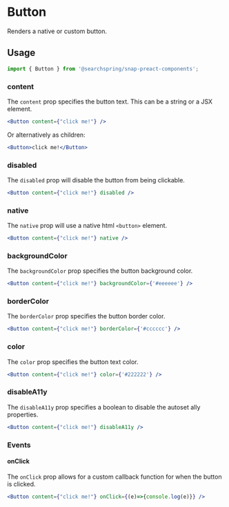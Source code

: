 # Button

Renders a native or custom button.

## Usage
```jsx
import { Button } from '@searchspring/snap-preact-components';
```

### content
The `content` prop specifies the button text. This can be a string or a JSX element.

```jsx
<Button content={"click me!"} />
```
 
Or alternatively as children:

```jsx
<Button>click me!</Button>
```

### disabled
The `disabled` prop will disable the button from being clickable.

```jsx
<Button content={"click me!"} disabled />
```

### native
The `native` prop will use a native html `<button>` element.

```jsx
<Button content={"click me!"} native />
```

### backgroundColor
The `backgroundColor` prop specifies the button background color.

```jsx
<Button content={"click me!"} backgroundColor={'#eeeeee'} />
```

### borderColor
The `borderColor` prop specifies the button border color.

```jsx
<Button content={"click me!"} borderColor={'#cccccc'} />
```
### color
The `color` prop specifies the button text color.

```jsx
<Button content={"click me!"} color={'#222222'} />
```

### disableA11y
The `disableA11y` prop specifies a boolean to disable the autoset ally properties.

```jsx
<Button content={"click me!"} disableA11y />
```

### Events

#### onClick
The `onClick` prop allows for a custom callback function for when the button is clicked.

```jsx
<Button content={"click me!"} onClick={(e)=>{console.log(e)}} />
```
